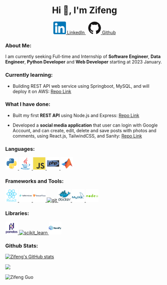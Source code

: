 <h1 align="center">Hi 👋, I'm Zifeng</h1>


<p align='center'>
  <a href="https://www.linkedin.com/in/zifeng-guo-76582218b/" rel="nofollow noreferrer">
    <img src="https://raw.githubusercontent.com/qqrewquu/qqrewquu/master/images/linkedin.png" width="40" height="40" alt="linkedin"> LinkedIn
  </a> &nbsp; 
  <a href="https://github.com/qqrewquu" rel="nofollow noreferrer">
    <img src="https://raw.githubusercontent.com/qqrewquu/qqrewquu/master/images/GitHub-Mark-120px-plus.png" width="40" height="40"" alt="github"> Github
  </a>
</p>





<h3 align="left">About Me: </h3>

I am currently seeking Full-time and Internship of **Software Engineer**, **Data Engineer**, **Python Developer** and **Web Developer** starting at 2023 January. 


<h3 align="left">Currently learning: </h3>

* Building REST API web service using Springboot, MySQL, and will deploy it on AWS: [Repo Link](https://github.com/qqrewquu/Spring-MVC-Project)




<h3 align="left">What I have done:  </h3>

* Built my first **REST API** using Node.js and Express: [Repo Link](https://github.com/qqrewquu/First_Node_Express_RESTFUL_API)

* Developed a **social media application** that user can login with Google Account, and can create, edit, delete and save posts with photos and comments, using React.js, TailwindCSS, and Sanity: [Repo Link](https://github.com/qqrewquu/ShareMe_Memory)















<h3 align="left">Languages:</h3>
<p align="left"> 
  <a href="https://www.python.org" target="_blank"> <img src="https://raw.githubusercontent.com/devicons/devicon/master/icons/python/python-original.svg" alt="python" width="40" height="40"/> </a>
  <a href="https://www.java.com/en/" target="_blank"> <img src="https://raw.githubusercontent.com/devicons/devicon/master/icons/java/java-original.svg" alt="java" width="40" height="40"/> </a> 
  <a href="https://developer.mozilla.org/en-US/docs/Web/JavaScript" target="_blank"> <img src="https://raw.githubusercontent.com/devicons/devicon/master/icons/javascript/javascript-original.svg" alt="javascript" width="40" height="40"/> </a>
  <a href="https://www.php.net" target="_blank"> <img src="https://raw.githubusercontent.com/devicons/devicon/master/icons/php/php-original.svg" alt="mysql" width="40" height="40"/> </a> 
<a href="https://www.mathworks.com/products/matlab.html" target="_blank"> <img src="https://raw.githubusercontent.com/devicons/devicon/master/icons/matlab/matlab-original.svg" alt="javascript" width="40" height="40"/> </a></p>




<h3 align="left">Frameworks and Tools:</h3>
<p align="left"> 

<a href="https://reactjs.org/" target="_blank"> <img src="https://raw.githubusercontent.com/devicons/devicon/master/icons/react/react-original-wordmark.svg" alt="react" width="40" height="40"/> </a> 
<a href="https://tailwindcss.com/" target="_blank"> <img src="https://raw.githubusercontent.com/devicons/devicon/master/icons/tailwindcss/tailwindcss-original-wordmark.svg" alt="bootstrap" width="40" height="40"/> </a> 
<a href="https://www.tensorflow.org/" target="_blank"> <img src="https://raw.githubusercontent.com/devicons/devicon/master/icons/tensorflow/tensorflow-original-wordmark.svg" alt="mysql" width="40" height="40"/> </a> 
<a href="https://git-scm.com/" target="_blank"> <img src="https://www.vectorlogo.zone/logos/git-scm/git-scm-icon.svg" alt="git" width="40" height="40"/> </a> 
<a href="https://www.docker.com/" target="_blank"> <img src="https://raw.githubusercontent.com/devicons/devicon/master/icons/docker/docker-original-wordmark.svg" alt="docker" width="40" height="40"/> </a> 
  <a href="https://www.mysql.com/" target="_blank"> <img src="https://raw.githubusercontent.com/devicons/devicon/master/icons/mysql/mysql-plain-wordmark.svg" alt="mysql" width="40" height="40"/> </a>   <a href="https://nodejs.org/en/" target="_blank"> <img src="https://raw.githubusercontent.com/devicons/devicon/master/icons/nodejs/nodejs-plain-wordmark.svg" alt="node.js" width="40" height="40"/> </a> 





<h3 align="left">Libraries:</h3>
<p align="left"> 

<a href="https://pandas.pydata.org/" target="_blank"> <img src="https://raw.githubusercontent.com/devicons/devicon/master/icons/pandas/pandas-original-wordmark.svg " alt="mysql" width="40" height="40"/> </a> 
  <a href="https://scikit-learn.org/" target="_blank"> <img src="https://upload.wikimedia.org/wikipedia/commons/0/05/Scikit_learn_logo_small.svg" alt="scikit_learn" width="40" height="40"/> </a> 
<a href="https://numpy.org/" target="_blank"> <img src="https://raw.githubusercontent.com/devicons/devicon/master/icons/numpy/numpy-original-wordmark.svg " alt="mysql" width="40" height="40"/> </a> 


<h3 align="left">Github Stats: </h3>

[![Zifeng's GitHub stats](https://github-readme-stats.vercel.app/api?username=qqrewquu&&theme=buefy&show_icons=true)](https://github.com/qqrewquu)

<a href="https://github.com/anuraghazra/github-readme-stats"><img align="center" src="https://github-readme-stats.vercel.app/api/top-langs/?username=qqrewquu&layout=compact&theme=buefy&hide_border=false" /></a> 


<p><img align="center" src="https://github-readme-streak-stats.herokuapp.com/?user=qqrewquu&" alt="Zifeng Guo" /></p>

